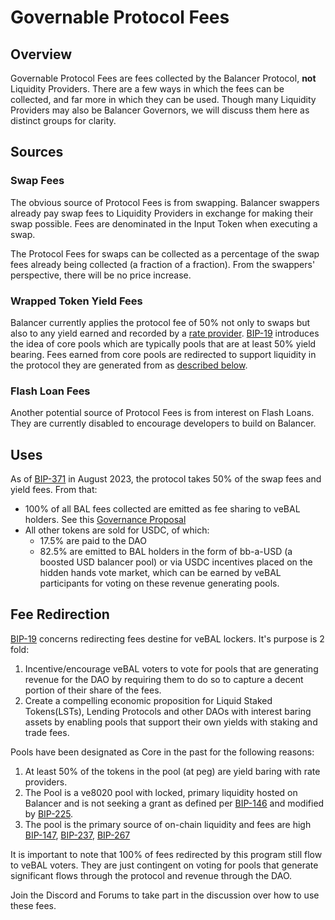 # Governable Protocol Fees

## Overview

Governable Protocol Fees are fees collected by the Balancer Protocol, **not** Liquidity Providers. There are a few ways in which the fees can be collected, and far more in which they can be used. Though many Liquidity Providers may also be Balancer Governors, we will discuss them here as distinct groups for clarity.

## Sources

### Swap Fees

The obvious source of Protocol Fees is from swapping. Balancer swappers already pay swap fees to Liquidity Providers in exchange for making their swap possible. Fees are denominated in the Input Token when executing a swap. 

The Protocol Fees for swaps can be collected as a percentage of the swap fees already being collected (a fraction of a fraction). From the swappers' perspective, there will be no price increase. 


### Wrapped Token Yield Fees

Balancer currently applies the protocol fee of 50% not only to swaps but also to any yield earned and recorded by a [rate provider](https://docs.balancer.fi/reference/contracts/rate-providers.html). [BIP-19](https://forum.balancer.fi/t/bip-19-incentivize-core-pools-l2-usage/3329) introduces the idea of core pools which are typically pools that are at least 50% yield bearing. Fees earned from core pools are redirected to support liquidity in the protocol they are generated from as [described below](#fee-redirection).

### Flash Loan Fees

Another potential source of Protocol Fees is from interest on Flash Loans. They are currently disabled to encourage developers to build on Balancer.

## Uses

As of [BIP-371](https://forum.balancer.fi/t/bip-371-adjust-protocol-fee-split/4978)  in August 2023, the protocol takes 50% of the swap fees and yield fees.  From that:

- 100% of all BAL fees collected are emitted as fee sharing to veBAL holders.  See this [Governance Proposal](https://forum.balancer.fi/t/proposal-distribute-protocol-fees-in-bal-where-appropriate/2933)
- All other tokens are sold for USDC, of which: 
  - 17.5% are paid to the DAO 
  - 82.5% are emitted to BAL holders in the form of bb-a-USD (a boosted USD balancer pool) or via USDC incentives placed on the hidden hands vote market, which can be earned by veBAL participants for voting on these revenue generating pools.


## Fee Redirection

[BIP-19](https://forum.balancer.fi/t/bip-19-incentivize-core-pools-l2-usage/3329) concerns redirecting fees destine for veBAL lockers. It's purpose is 2 fold:

1. Incentive/encourage veBAL voters to vote for pools that are generating revenue for the DAO by requiring them to do so to capture a decent portion of their share of the fees.
2. Create a compelling economic proposition for Liquid Staked Tokens(LSTs), Lending Protocols and other DAOs with interest baring assets by enabling pools that support their own yields with staking and trade fees.

Pools have been designated as Core in the past for the following reasons:

1. At least 50% of the tokens in the pool (at peg) are yield baring with rate providers.
2. The Pool is a ve8020 pool with locked, primary liquidity hosted on Balancer and is not seeking a grant as defined per [BIP-146](https://forum.balancer.fi/t/bip-146-incentivize-8020-bpt-staking-ve8020/4210) and modified by [BIP-225](https://forum.balancer.fi/t/bip-225-amendment-to-bip-146-incentivize-8020-bpt-staking-ve8020/4543).
3. The pool is the primary source of on-chain liquidity and fees are high [BIP-147](https://snapshot.org/#/balancer.eth/proposal/0x58a74223c1ea38048956969ff0cbaea2167f3a9ed69907a95187c6c222201149), [BIP-237](https://forum.balancer.fi/t/bip-237-enable-ush-eth-50-50-gauge-with-10-emission-cap-ethereum/4599), [BIP-267](https://forum.balancer.fi/t/bip-267-enable-ush-unsheth-gauge-on-ethereum/4678)

It is important to note that 100% of fees redirected by this program still flow to veBAL voters. They are just contingent on voting for pools that generate significant flows through the protocol and revenue through the DAO.

Join the Discord and Forums to take part in the discussion over how to use these fees.

